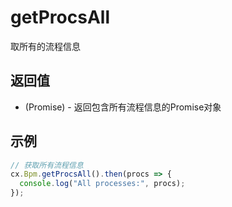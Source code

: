 # getProcsAll

取所有的流程信息

## 返回值

- (Promise) - 返回包含所有流程信息的Promise对象

## 示例

```javascript
// 获取所有流程信息
cx.Bpm.getProcsAll().then(procs => {
  console.log("All processes:", procs);
});
